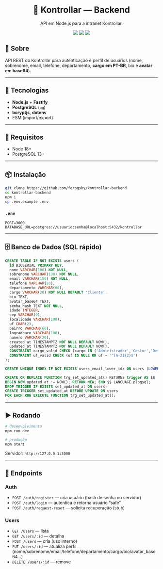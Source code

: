 <h1 align="center">🧠 Kontrollar — Backend</h1>
<p align="center">API em Node.js para a intranet Kontrollar.</p>

<p align="center">
  <img src="https://img.shields.io/badge/status-em%20desenvolvimento-yellow?style=flat-square" />
  <img src="https://img.shields.io/badge/backend-Fastify%20%7C%20PostgreSQL-blue?style=flat-square" />
  <img src="https://img.shields.io/badge/license-Custom-lightgrey?style=flat-square" />
</p>

## 🚀 Sobre

API REST do Kontrollar para autenticação e perfil de usuários (nome, sobrenome, email, telefone, departamento, **cargo em PT-BR**, bio e **avatar em base64**).

---

## 🧱 Tecnologias

* **Node.js** + **Fastify**
* **PostgreSQL** (`pg`)
* **bcryptjs**, **dotenv**
* ESM (import/export)

---

## 🔧 Requisitos

* Node 18+
* PostgreSQL 13+

---

## 📦 Instalação

```bash
git clone https://github.com/ferpgshy/kontrollar-backend
cd kontrollar-backend
npm i
cp .env.example .env
```

### `.env`

```
PORT=3000
DATABASE_URL=postgres://usuario:senha@localhost:5432/kontrollar
```

---

## 🗄️ Banco de Dados (SQL rápido)

```sql
CREATE TABLE IF NOT EXISTS users (
  id BIGSERIAL PRIMARY KEY,
  nome VARCHAR(100) NOT NULL,
  sobrenome VARCHAR(100) NOT NULL,
  email VARCHAR(150) NOT NULL,
  telefone VARCHAR(20),
  departamento VARCHAR(60),
  cargo VARCHAR(20) NOT NULL DEFAULT 'Cliente',
  bio TEXT,
  avatar_base64 TEXT,
  senha_hash TEXT NOT NULL,
  idade INTEGER,
  cep VARCHAR(9),
  localidade VARCHAR(100),
  uf CHAR(2),
  bairro VARCHAR(60),
  logradouro VARCHAR(100),
  numero VARCHAR(20),
  created_at TIMESTAMPTZ NOT NULL DEFAULT NOW(),
  updated_at TIMESTAMPTZ NOT NULL DEFAULT NOW(),
  CONSTRAINT cargo_valid CHECK (cargo IN ('Administrador','Gestor','Desenvolvedor','Cliente','Usuário')),
  CONSTRAINT uf_valid CHECK (uf IS NULL OR uf ~ '^[A-Z]{2}$')
);

CREATE UNIQUE INDEX IF NOT EXISTS users_email_lower_idx ON users (LOWER(email));

CREATE OR REPLACE FUNCTION trg_set_updated_at() RETURNS trigger AS $$
BEGIN NEW.updated_at := NOW(); RETURN NEW; END $$ LANGUAGE plpgsql;
DROP TRIGGER IF EXISTS set_updated_at ON users;
CREATE TRIGGER set_updated_at BEFORE UPDATE ON users
FOR EACH ROW EXECUTE FUNCTION trg_set_updated_at();
```

---

## ▶️ Rodando

```bash
# desenvolvimento
npm run dev

# produção
npm start
```

Servidor: `http://127.0.0.1:3000`

---

## 🔌 Endpoints

### Auth

* `POST /auth/register` — cria usuário (hash de senha no servidor)
* `POST /auth/login` — autentica e retorna usuário “safe”
* `POST /auth/request-reset` — solicita recuperação (stub)

### Users

* `GET /users` — lista
* `GET /users/:id` — detalha
* `POST /users` — cria (uso interno)
* `PUT /users/:id` — atualiza perfil (nome/sobrenome/email/telefone/departamento/cargo/bio/avatar\_base64…)
* `DELETE /users/:id` — remove
